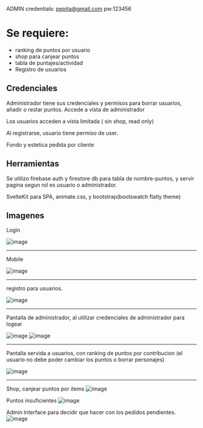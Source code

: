 ADMIN credentials: pepita@gmail.com  pw:123456


# Se requiere:
 - ranking de puntos  por usuario 
 - shop para canjear puntos 
 - tabla de puntajes/actividad  
 - Registro de usuarios
 
 
## Credenciales
Administrador tiene sus credenciales y permisos para borrar usuarios, añadir o restar puntos. 
Accede a vista de administrador

Los usuarios acceden a vista limitada ( sin shop, read only)


Al registrarse, usuario tiene permiso de user.


Fondo y estetica pedida por cliente

## Herramientas

Se utilizo firebase auth y firestore db para tabla de nombre-puntos, y servir pagina segun rol es usuario o administrador.


SvelteKit para SPA, animate.css, y bootstrap(bootswatch flatly theme)

## Imagenes
Login

![image](https://user-images.githubusercontent.com/46230600/168585437-93309f53-90e7-4d33-8468-ee626d1bb410.png)

<hr>
Mobile 


![image](https://user-images.githubusercontent.com/46230600/168585493-d7c1e181-25ae-4719-8f14-b6bde35aa8c4.png)


<hr>

registro para usuarios.


![image](https://user-images.githubusercontent.com/46230600/168584701-8315c0c5-78d4-4c93-8157-bc5a48789b32.png)


<hr>
Pantalla de administrador, al utilizar credenciales de administrador para logear
 
![image](https://user-images.githubusercontent.com/46230600/168585013-49bc4755-4111-41a4-abb2-d476ff145bda.png)
![image](https://user-images.githubusercontent.com/46230600/168586421-c9bb6e3e-2da9-4d49-befa-4ae216d2922c.png)


<hr>
Pantalla servida a usuarios,  con ranking de puntos por contribucion (el usuario no debe poder cambiar los puntos o borrar personajes)

![image](https://user-images.githubusercontent.com/46230600/168584826-fc49ee9e-9058-4e8d-a997-218a80336236.png)

 <hr>
 
Shop, canjear puntos por items
![image](https://user-images.githubusercontent.com/46230600/190926819-2a97ddff-cf6f-4d04-935b-118b1e3f589f.png)

Puntos insuficientes
![image](https://user-images.githubusercontent.com/46230600/190926831-9a250b84-d967-4970-90bb-69ba9469c608.png)


Admin Interface para decidir que hacer con los pedidos pendientes.
![image](https://user-images.githubusercontent.com/46230600/190926848-5d29fa29-f228-4c49-bb91-71fe44d49284.png)


